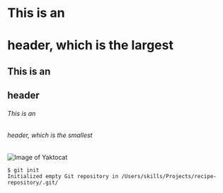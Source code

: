 # This is an <h1> header, which is the largest
## This is an <h2> header
###### This is an <h6> header, which is the smallest

  
  ![Image of Yaktocat](https://octodex.github.com/images/yaktocat.png)

  ```
$ git init
Initialized empty Git repository in /Users/skills/Projects/recipe-repository/.git/
```
